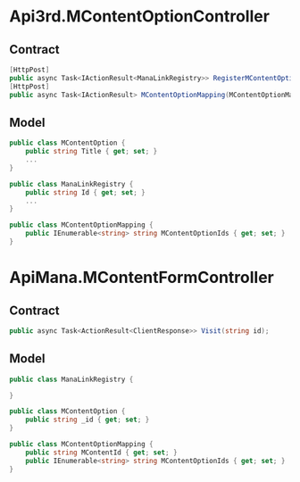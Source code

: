 # Api3rd.MContentOptionController
## Contract
```c#
[HttpPost]
public async Task<IActionResult<ManaLinkRegistry>> RegisterMContentOption(MContentOption mcontentOption);
[HttpPost]
public async Task<IActionResult> MContentOptionMapping(MContentOptionMapping mapping);
```

## Model
```c#
public class MContentOption {
    public string Title { get; set; }
    ...
}

public class ManaLinkRegistry {
    public string Id { get; set; }
    ...
}

public class MContentOptionMapping {
    public IEnumerable<string> string MContentOptionIds { get; set; }
}
```

# ApiMana.MContentFormController
## Contract
```c#
public async Task<ActionResult<ClientResponse>> Visit(string id);
```

## Model
```c#
public class ManaLinkRegistry {

}

public class MContentOption {
    public string _id { get; set; }
}

public class MContentOptionMapping {
    public string MContentId { get; set; }
    public IEnumerable<string> string MContentOptionIds { get; set; }
}
```